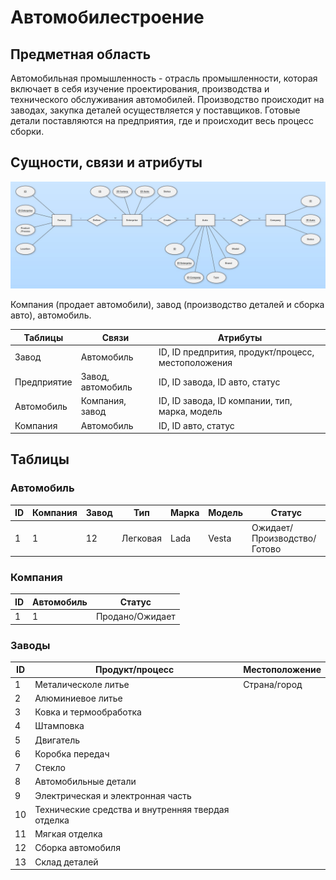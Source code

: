 # Автомобилестроение

## Предметная область
Автомобильная промышленность - отрасль промышленности, которая включает в себя изучение проектирования, производства и технического обслуживания автомобилей. Производство происходит на заводах, закупка деталей осуществляется у поставщиков. Готовые детали поставляются на предприятия, где и происходит весь процесс сборки.

## Сущности, связи и атрибуты

![ModelER.jpg](image%2FModelER.jpg)

Компания (продает автомобили), завод (производство деталей и сборка авто), автомобиль.

| Таблицы    | Связи              | Атрибуты                                           |
|------------|--------------------|----------------------------------------------------|
| Завод      | Автомобиль         | ID, ID предпрития, продукт/процесс, местоположения |
| Предприятие| Завод, автомобиль  | ID, ID завода, ID авто, статус                     |
| Автомобиль | Компания, завод    | ID, ID завода, ID компании, тип, марка, модель     |
| Компания   | Автомобиль         | ID, ID авто, статус                                |            

## Таблицы
### Автомобиль

| ID | Компания | Завод | Тип      | Марка | Модель | Статус                     |
|----|----------|-------|----------|-------|--------|----------------------------|
| 1  | 1        | 12    | Легковая | Lada | Vesta  | Ожидает/Производство/Готово |

### Компания

| ID | Автомобиль | Статус          |
|----|------------|-----------------|
| 1  | 1          | Продано/Ожидает | 

### Заводы

| ID  | Продукт/процесс                                   | Местоположение |
|-----|---------------------------------------------------|----------------|
| 1   | Металическоле литье                               | Страна/город   |
| 2   | Алюминиевое литье                                 |
| 3   | Ковка и термообработка                            |
| 4   | Штамповка                                         |
| 5   | Двигатель                                         |
| 6   | Коробка передач                                   |
| 7   | Стекло                                            |
| 8   | Автомобильные детали                              |
| 9   | Электрическая и электронная часть                 |
| 10  | Технические средства и внутренняя твердая отделка |
| 11  | Мягкая отделка                                    |
| 12  | Сборка автомобиля                                 |
| 13  | Склад деталей                                     |
